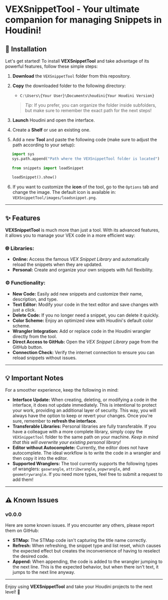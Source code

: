 # VEXSnippetTool - Your ultimate companion for managing Snippets in Houdini!

## 🚀 Installation

Let's get started! To install **VEXSnippetTool** and take advantage of its powerful features, follow these simple steps:

1. **Download** the `VEXSnippetTool` folder from this repository.
2. **Copy** the downloaded folder to the following directory:
   - `C:\Users\{Your User}\Documents\houdini{Your Houdini Version}`
   > *Tip:* If you prefer, you can organize the folder inside subfolders, but make sure to remember the exact path for the next steps!

3. **Launch** Houdini and open the interface.
4. Create a **Shelf** or use an existing one.
5. Add a new **Tool** and paste the following code (make sure to adjust the path according to your setup):
```python
   import sys  
   sys.path.append("Path where the VEXSnippetTool folder is located")  
   
   from snippets import loadSnippet  
   
   loadSnippet().show()
```

6. If you want to customize the **icon** of the tool, go to the `Options` tab and change the image. The default icon is available in:  
   `VEXSnippetTool/images/loadsnippet.png`.

---

## ✨ Features

**VEXSnippetTool** is much more than just a tool. With its advanced features, it allows you to manage your VEX code in a more efficient way:

### 🌐 Libraries:
- **Online:** Access the famous *VEX Snippet Library* and automatically reload the snippets when they are updated.
- **Personal:** Create and organize your own snippets with full flexibility.

### ⚙️ Functionality:
- **New Code:** Easily add new snippets and customize their name, description, and type.
- **Text Editor:** Modify your code in the text editor and save changes with just a click.
- **Delete Code:** If you no longer need a snippet, you can delete it quickly.
- **Color Scheme:** Enjoy an optimized view with Houdini's default color scheme.
- **Wrangler Integration:** Add or replace code in the Houdini wrangler directly from the tool.
- **Direct Access to GitHub:** Open the *VEX Snippet Library* page from the GitHub button.
- **Connection Check:** Verify the internet connection to ensure you can reload snippets without issues.

---

## 💡 Important Notes

For a smoother experience, keep the following in mind:

- **Interface Update:** When creating, deleting, or modifying a code in the interface, it does not update immediately. This is intentional to protect your work, providing an additional layer of security. This way, you will always have the option to keep or revert your changes. Once you're sure, remember to **refresh the interface**.
- **Transferable Libraries:** Personal libraries are fully transferable. If you have a colleague with a more complete library, simply copy the `VEXSnippetTool` folder to the same path on your machine. *Keep in mind that this will overwrite your existing personal library!*
- **Editor without Autocomplete:** Currently, the editor does not have autocomplete. The ideal workflow is to write the code in a wrangler and then copy it into the editor.
- **Supported Wranglers:** The tool currently supports the following types of wranglers: `gaswrangle`, `attribwrangle`, `popwrangle`, and `geometrywrangle`. If you need more types, feel free to submit a request to add them!

---

## ⚠️ Known Issues
### v0.0.0
Here are some known issues. If you encounter any others, please report them on GitHub:

- **STMap:** The STMap code isn't capturing the title name correctly.
- **Refresh:** When refreshing, the snippet type and list reset, which causes the expected effect but creates the inconvenience of having to reselect the desired code.
- **Append:** When appending, the code is added to the wrangler jumping to the next line. This is the expected behavior, but when there isn't text, it jumps to the next line anyway.

---

Enjoy using **VEXSnippetTool** and take your Houdini projects to the next level! 🎉
